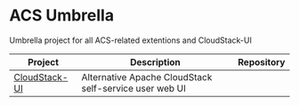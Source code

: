 # ACS Umbrella

Umbrella project for all ACS-related extentions and CloudStack-UI

|Project                                                    |Description                                                   | Repository |
|-----------------------------------------------------------|--------------------------------------------------------------|------------| 
|[CloudStack-UI](https://bwsw.github.io/cloudstack-ui/)     | Alternative Apache CloudStack self-service user web UI       |[](../cloudstack-ui) | 

